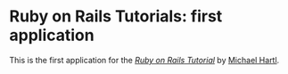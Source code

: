 # Ruby on Rails Tutorials: first application

This is the first application for the [*Ruby on Rails Tutorial*](http://railstutorial.org/) by [Michael Hartl](http://michaelhartl.com/).

